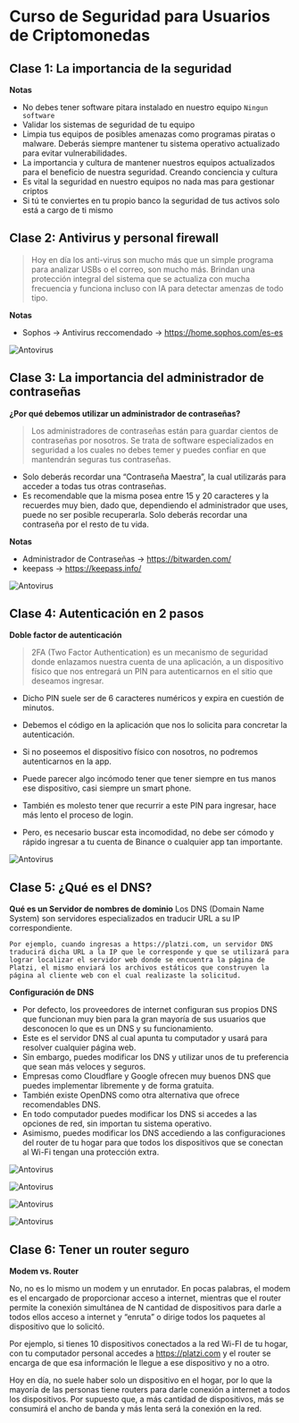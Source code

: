# Curso de Seguridad para Usuarios de Criptomonedas


## Clase 1: La importancia de la seguridad
**Notas**
- No debes tener software pitara instalado en nuestro equipo `Ningun software`
- Validar los sistemas de seguridad de tu equipo 
- Limpia tus equipos de posibles amenazas como programas piratas o malware. Deberás siempre mantener tu sistema operativo actualizado para evitar vulnerabilidades. 
- La importancia y cultura de mantener nuestros equipos actualizados para el beneficio de nuestra seguridad.
Creando conciencia y cultura
- Es vital la seguridad en nuestro equipos no nada mas para gestionar criptos 
- Si tú te conviertes en tu propio banco la seguridad de tus activos solo está a cargo de ti mismo

## Clase 2: Antivirus y personal firewall

> Hoy en día los anti-virus son mucho más que un simple programa para analizar USBs o el correo, son mucho más. Brindan una protección integral del sistema que se actualiza con mucha frecuencia y funciona incluso con IA para detectar amenzas de todo tipo.

**Notas**
- Sophos -> Antivirus reccomendado -> https://home.sophos.com/es-es

![Antovirus](../info/../Basico/15_CursoSeguridadUsuariosCriptomonedas/info/antivirus_001.png)


## Clase 3: La importancia del administrador de contraseñas

**¿Por qué debemos utilizar un administrador de contraseñas?**
> Los administradores de contraseñas están para guardar cientos de contraseñas por nosotros. Se trata de software especializados en seguridad a los cuales no debes temer y puedes confiar en que mantendrán seguras tus contraseñas.

- Solo deberás recordar una “Contraseña Maestra”, la cual utilizarás para acceder a todas tus otras contraseñas. 
- Es recomendable que la misma posea entre 15 y 20 caracteres y la recuerdes muy bien, dado que, dependiendo el administrador que uses, puede no ser posible recuperarla. Solo deberás recordar una contraseña por el resto de tu vida.

**Notas**
- Administrador de Contraseñas -> https://bitwarden.com/
- keepass -> https://keepass.info/

![Antovirus](../info/../Basico/15_CursoSeguridadUsuariosCriptomonedas/info/antivirus_002.png)

## Clase 4: Autenticación en 2 pasos

**Doble factor de autenticación**
> 2FA (Two Factor Authentication) es un mecanismo de seguridad donde enlazamos nuestra cuenta de una aplicación, a un dispositivo físico que nos entregará un PIN para autenticarnos en el sitio que deseamos ingresar.

- Dicho PIN suele ser de 6 caracteres numéricos y expira en cuestión de  minutos.
- Debemos el código en la aplicación que nos lo solicita para concretar la autenticación. 
- Si no poseemos el dispositivo físico con nosotros, no podremos autenticarnos en la app.

- Puede parecer algo incómodo tener que tener siempre en tus manos ese dispositivo, casi siempre un smart phone. 
- También es molesto tener que recurrir a este PIN para ingresar, hace más lento el proceso de login. 
- Pero, es necesario buscar esta incomodidad, no debe ser cómodo y rápido ingresar a tu cuenta de Binance o cualquier app tan importante.

![Antovirus](../info/../Basico/15_CursoSeguridadUsuariosCriptomonedas/info/antivirus_003.png)


## Clase 5: ¿Qué es el DNS?

**Qué es un Servidor de nombres de dominio**
Los DNS (Domain Name System) son servidores especializados en traducir URL a su IP correspondiente.

`Por ejemplo, cuando ingresas a https://platzi.com, un servidor DNS traducirá dicha URL a la IP que le corresponde y que se utilizará para lograr localizar el servidor web donde se encuentra la página de Platzi, el mismo enviará los archivos estáticos que construyen la página al cliente web con el cual realizaste la solicitud.`

**Configuración de DNS**
- Por defecto, los proveedores de internet configuran sus propios DNS que funcionan muy bien para la gran mayoría de sus usuarios que desconocen lo que es un DNS y su funcionamiento. 
- Este es el servidor DNS al cual apunta tu computador y usará para resolver cualquier página web.
- Sin embargo, puedes modificar los DNS y utilizar unos de tu preferencia que sean más veloces y seguros.
- Empresas como Cloudflare y Google ofrecen muy buenos DNS que puedes implementar libremente y de forma gratuita. 
- También existe OpenDNS como otra alternativa que ofrece recomendables DNS.
- En todo computador puedes modificar los DNS si accedes a las opciones de red, sin importan tu sistema operativo. 
- Asimismo, puedes modificar los DNS accediendo a las configuraciones del router de tu hogar para que todos los dispositivos que se conectan al Wi-Fi tengan una protección extra.

![Antovirus](../info/../Basico/15_CursoSeguridadUsuariosCriptomonedas/info/antivirus_004.png)

![Antovirus](../info/../Basico/15_CursoSeguridadUsuariosCriptomonedas/info/antivirus_005.png)

![Antovirus](../info/../Basico/15_CursoSeguridadUsuariosCriptomonedas/info/antivirus_006.png)

![Antovirus](../info/../Basico/15_CursoSeguridadUsuariosCriptomonedas/info/antivirus_007.png)

## Clase 6: Tener un router seguro
**Modem vs. Router**

No, no es lo mismo un modem y un enrutador. En pocas palabras, el modem es el encargado de proporcionar acceso a internet, mientras que el router permite la conexión simultánea de N cantidad de dispositivos para darle a todos ellos acceso a internet y “enruta” o dirige todos los paquetes al dispositivo que lo solicitó.

Por ejemplo, si tienes 10 dispositivos conectados a la red Wi-FI de tu hogar, con tu computador personal accedes a https://platzi.com y el router se encarga de que esa información le llegue a ese dispositivo y no a otro.

Hoy en día, no suele haber solo un dispositivo en el hogar, por lo que la mayoría de las personas tiene routers para darle conexión a internet a todos los dispositivos. Por supuesto que, a más cantidad de dispositivos, más se consumirá el ancho de banda y más lenta será la conexión en la red.
